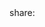 
<!--- For use in this library, usa-icons were added to a custom kit in font-awesome 
and then are used as fonts... 
svgs should be available in the uswds directory -->
<div class="social-share">
    share:
    <a href="#"><i class="fa-brands fa-facebook-f"></i></a>
    <a href="#"><i class="fa-brands fa-twitter"></i></a>
    <a href="#"><i class="fa-brands fa-linkedin"></i></a>
    <a href="#"><i class="fa-brands fa-pinterest"></i></a>
    <a href="#"><i class="fa-kit fa-mail"></i></a>
    <a href="#"><i class="fa-kit fa-print"></i></a>
</div>